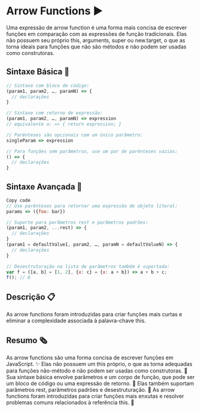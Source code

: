# Arrow Functions ▶️

Uma expressão de arrow function é uma forma mais concisa de escrever funções em comparação com as expressões de função tradicionais. Elas não possuem seu próprio this, arguments, super ou new.target, o que as torna ideais para funções que não são métodos e não podem ser usadas como construtoras.

## Sintaxe Básica 🚀

```javascript
// Sintaxe com bloco de código:
(param1, param2, …, paramN) => {
  // declarações
}

// Sintaxe com retorno de expressão:
(param1, param2, …, paramN) => expression
// equivalente a: => { return expression; }

// Parênteses são opcionais com um único parâmetro:
singleParam => expression

// Para funções sem parâmetros, use um par de parênteses vazios:
() => {
  // declarações
}
```

## Sintaxe Avançada 📖

```javascript
Copy code
// Use parênteses para retornar uma expressão de objeto literal:
params => ({foo: bar})

// Suporte para parâmetros rest e parâmetros padrões:
(param1, param2, ...rest) => {
  // declarações
}
(param1 = defaultValue1, param2, …, paramN = defaultValueN) => {
  // declarações
}

// Desestruturação na lista de parâmetros também é suportada:
var f = ([a, b] = [1, 2], {x: c} = {x: a + b}) => a + b + c;
f(); // 6
```
## Descrição 📋

As arrow functions foram introduzidas para criar funções mais curtas e eliminar a complexidade associada à palavra-chave this.

## Resumo 🗞️

As arrow functions são uma forma concisa de escrever funções em JavaScript. ✨ Elas não possuem um this próprio, o que as torna adequadas para funções não-método e não podem ser usadas como construtoras. 🚫 Sua sintaxe básica envolve parâmetros e um corpo de função, que pode ser um bloco de código ou uma expressão de retorno. 📝 Elas também suportam parâmetros rest, parâmetros padrões e desestruturação. 🔄 As arrow functions foram introduzidas para criar funções mais enxutas e resolver problemas comuns relacionados à referência this. 🎯
